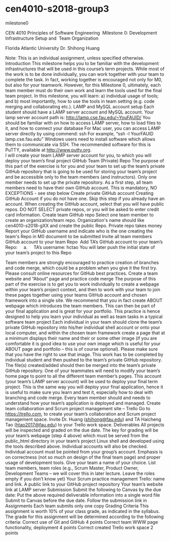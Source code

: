 # cen4010-s2018-group3
milestone0

CEN 4010 Principles of Software Engineering  Milestone 0: Development Infrastructure Setup and  Team Organization

Florida Atlantic University
Dr. Shihong Huang

Note: This is an individual assignment, unless specified otherwise.
Introduction
This milestone helps you to be familiar with the development infrastructures that will be used in this course’s term projects. While most of the work is to be done individually, you can work together with your team to complete the task.  In fact, working together is encouraged not only for M0, but also for your teamwork. However, for this Milestone 0, ultimately, each team member must do their own work and learn the tools used for the final team project.
In this milestone, you will learn: a) individual usage of tools; and b) most importantly, how to use the tools in team setting (e.g. code merging and collaborating etc.).
LAMP and MySQL account setup
Each student should have a LAMP server account and MySQL account. Your lamp server account path is: http://lamp.cse.fau.edu/~YouFAUID/
You should be familiar with on how to access LAMP server, how to load files to it, and how to connect your database
For Mac user, you can access LAMP server directly by using commend: ssh
For example, “ssh -l YourFAUID lamp.cse.fau.edu”
Windows users need to install software which allows them to communicate via SSH.  The recommended software for this is PuTTY, available at http://www.putty.org.  
I will create your team LAMP server account for you, to which you will deploy your team’s final project
GitHub Team (Private) Repo
The purpose of this part of the exercise is for you and your team to set up the team’s private GitHub repository that is going to be used for storing your team’s project and be accessible only to the team members (and instructors). Only one member needs to set up the private repository. 
As a first step, all team members need to have their own GitHub account. This is mandatory, NO EXCEPTIONS - see step below
Create private GitHub account
Creating GitHub Account if you do not have one. Skip this step if you already have an account. When creating the GitHub account, select that you will have public repos. DO NOT SELECT private repos, or you will be asked to enter credit card information.
Create team GitHub repo
Select one team member to create an organization/team repo. Organization's name should like cen4010-s2018-gXX and create the public Repo. Private repo takes money
Report your GitHub username and indicate who is the one creating the team's Repo in M0 document to be submitted
Invite all team members GitHub account to your team Repo
 Add TA’s GitHub account to your team’s Repo:     a.     TA’s username: hctao
You will later push the initial state of your team’s project to this Repo

Team members are strongly encouraged to practice creation of branches and code merge, which could be a problem when you give it the first try. Please consult online resources for GitHub best practices.
Create a team website and “About” page and practice code merge
The purpose of this part of the exercise is to get you to work individually to create a webpage within your team’s project context, and then to work with your team to join these pages together using your teams GitHub account and chosen framework into a single site. We recommend that you in fact create ABOUT webpage which introduces the team members. This can then be part of your final application and is great for your portfolio.
This practice is hence designed to help you learn your individual as well as team tasks in a typical software team project
Each individual in your team should clone the team’s private GitHub repository into his/her individual shell account or onto your local computer, and within the chosen team framework create a page that at a minimum displays their name and their or some other image (if you are comfortable it is good idea to use your own image which is useful for your ABOUT page and portfolio – this is of course optional).  Please make sure that you have the right to use that image. This work has to be completed by individual student and then pushed to the team’s private GitHub repository.  The file(s) created/added should then be merged into the team’s private GitHub repository. 
One of your teammates will need to modify your team’s home page to point to all the different team member’s pages. This account (your team’s LAMP server account) will be used to deploy your final term project.
This is the same way you will deploy your final application, hence it is useful to make sure you learn and test it, especially how to deal with branching and code merge. Every team member should and needs to understand how your team’s application is deployed and managed.
Create team collaboration and Scrum project management site – Trello
Go to https://trello.com, to create your team’s collaboration and Scrum project management space.
Invite Dr. Huang (shihong@fau.edu) and TA Haicheng Tao (htao2017@fau.edu) to your Trello work space.
Deliverables
All projects will be inspected and graded on the due date.  The key for grading will be your team’s webpage (step 4 above) which must be served from the public_html directory in your team’s project Linux shell and developed using the tools described above. Individual accounts will also be checked. Individual account must be pointed from your group’s account. Emphasis is on correctness (not so much on  design of the final team page) and proper usage of development tools. 
Give your team a name of your choice. List team members, team roles (e.g., Scrum Master, Product Owner, Development Teams – we will cover this in later lecture. Leave the roles empty if you don’t know yet)
Your Scrum practice management Trello: name and link.
A public link to your GitHub project repository
Your team’s website link at LAMP server
Submission
Submit the following to Canvas by the due date:
Put the above required deliverable information into a single word file
Submit to Canvas before the due date. Follow the submission link in Assignments
Each team submits only one copy
Grading Criteria
This assignment is worth 10% of your class grade, as indicated in the syllabus.  The grade for this assignment will be determined according to the following criteria:
Correct use of Git and GitHub					4 points
Correct team WWW page functionality, deployment		4 points
Correct created Trello work space			2 points	
